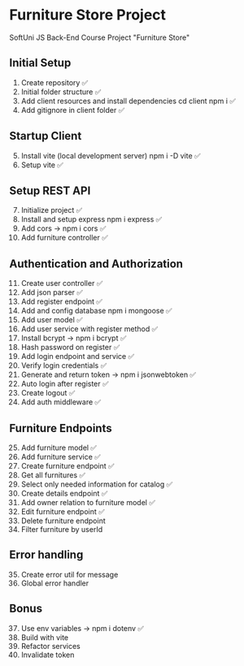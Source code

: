 # Furniture Store Project
SoftUni JS Back-End Course Project "Furniture Store"

## Initial Setup

1. Create repository ✅
2. Initial folder structure ✅
3. Add client resources and install dependencies cd client npm i ✅
4. Add gitignore in client folder ✅

## Startup Client

5. Install vite (local development server) npm i -D vite ✅
6. Setup vite ✅

## Setup REST API

7. Initialize project ✅
8. Install and setup express npm i express ✅
9. Add cors -> npm i cors ✅
10. Add furniture controller ✅

## Authentication and Authorization

11. Create user controller ✅
12. Add json parser ✅
13. Add register endpoint ✅
14. Add and config database npm i mongoose ✅
15. Add user model ✅
16. Add user service with register method ✅
17. Install bcrypt -> npm i bcrypt ✅
18. Hash password on register ✅
19. Add login endpoint and service ✅
20. Verify login credentials ✅
21. Generate and return token -> npm i jsonwebtoken ✅
22. Auto login after register ✅
23. Create logout ✅
24. Add auth middleware ✅

## Furniture Endpoints

25. Add furniture model ✅
26. Add furniture service ✅
27. Create furniture endpoint ✅
28. Get all furnitures ✅
29. Select only needed information for catalog ✅
30. Create details endpoint ✅
31. Add owner relation to furniture model ✅
32. Edit furniture endpoint ✅
33. Delete furniture endpoint
34. Filter furniture by userId

## Error handling

35. Create error util for message
36. Global error handler

## Bonus

37. Use env variables -> npm i dotenv ✅
38. Build with vite
39. Refactor services
40. Invalidate token
